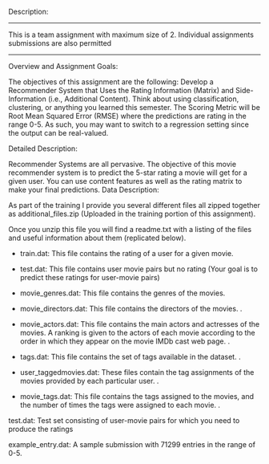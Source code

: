 Description:
*******************************************************************

This is a team assignment with maximum size of 2. Individual assignments submissions are also permitted

********************************************************************

Overview and Assignment Goals:

The objectives of this assignment are the following:
Develop a Recommender System that Uses the Rating Information (Matrix) and Side-Information (i.e., Additional Content).
Think about using classification, clustering, or anything you learned this semester.
The Scoring Metric will be Root Mean Squared Error (RMSE) where the predictions are rating in the range 0-5. As such, you may want to switch to a regression setting since the output can be real-valued.

Detailed Description:

Recommender Systems are all pervasive. The objective of this movie recommender system is to predict the 5-star rating a movie will get for a given user. You can use content features as well as the rating matrix to make your final predictions.
Data Description:

As part of the training I provide you several different files all zipped together as additional_files.zip (Uploaded in the training portion of this assignment).

Once you unzip this file you will find a readme.txt with a listing of the files and useful information about them (replicated below).

* train.dat: This file contains the rating of a user for a given movie.

* test.dat: This file contains user movie pairs but no rating (Your goal is to predict these ratings for user-movie pairs)

* movie_genres.dat: This file contains the genres of the movies.

* movie_directors.dat: This file contains the directors of the movies. .

* movie_actors.dat: This file contains the main actors and actresses of the movies. A ranking is given to the actors of each movie according to the order in which they appear on the movie IMDb cast web page. .

* tags.dat: This file contains the set of tags available in the dataset. .

* user_taggedmovies.dat: These files contain the tag assignments of the movies provided by each particular user. .

* movie_tags.dat: This file contains the tags assigned to the movies, and the number of times the tags were assigned to each movie. .

test.dat: Test set consisting of user-movie pairs for which you need to produce the ratings

example_entry.dat: A sample submission with 71299 entries in the range of 0-5.
